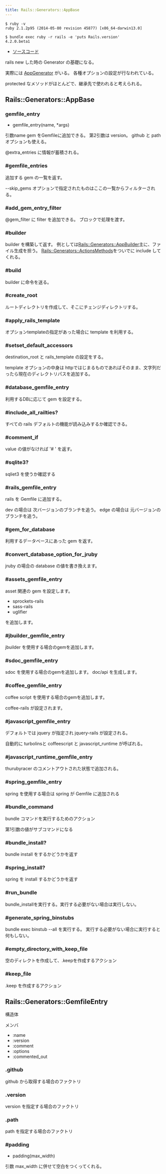 ```yaml
---
title: Rails::Generators::AppBase
---
```


```
$ ruby -v
ruby 2.1.2p95 (2014-05-80 revision 45877) [x86_64-darwin13.0]
```

```
$ bundle exec ruby -r rails -e 'puts Rails.version'
4.2.0.beta1
```

* [ソースコード](https://github.com/rails/rails/blob/v4.2.0.beta1/railties/lib/rails/generators/base.rb)

rails new した時の Generator の基礎になる。

実際には [AppGenerator](/rails/generators/app_generator) がいる。
各種オプションの設定が行なわれている。

protected なメソッドがほとんどで、継承先で使われると考えられる。

Rails::Generators::AppBase
---

### gemfile_entry

* gemfile_entry(name, *args)

引数name gem をGemfileに追加できる。
第2引数は version。 github と path オプションも使える。

@extra_entries に情報が蓄積される。


### #gemfile_entries

追加する gem の一覧を返す。

--skip_gems オプションで指定されたものはここの一覧からフィルターされる。

### #add_gem_entry_filter

@gem_filter に filter を追加できる。
ブロックで処理を渡す。

### #builder

builder を構築して返す。
例としては[Rails::Generators::AppBuilder](/rails/generators/app_base)主に、ファイル生成を担う。
[Rails::Generators::ActionsMethods](ActionMethods)をついでに include してくれる。

### #build

builder に命令を送る。

### #create_root

ルートディレクトリを作成して、そこにチェンジディレクトリする。

### #apply_rails_template

オプションtemplateの指定があった場合に template を利用する。

### #setset_default_accessors

destination_root と  rails_template の設定をする。

template オプションの中身は httpではじまるものであればそのまま、文字列だったら現在のディレクトリパスを追加する。

### #database_gemfile_entry

利用するDBに応じて gem を設定する。

### #include_all_railties?

すべての rails  デフォルトの機能が読み込みするか確認できる。

### #comment_if

value の値がなければ '# ' を返す。

### #sqlite3?

sqliet3 を使うか確認する

### #rails_gemfile_entry

rails を Gemfile に追加する。

dev の場合は 次バージョンのブランチを追う。
edge の場合は 元バージョンのブランチを追う。


### #gem_for_database

利用するデータベースにあった gem を返す。

### #convert_database_option_for_jruby

jruby の場合の database の値を書き換えます。

### #assets_gemfile_entry

asset 関連の gem を設定します。

* sprockets-rails
* sass-rails
* uglifier

を追加します。

### #jbuilder_gemfile_entry

jbuilder を使用する場合のgemを追加します。

### #sdoc_gemfile_entry

sdoc を使用する場合のgemを追加します。 doc/api を生成します。

### #coffee_gemfile_entry

coffee script を使用する場合のgemを追加します。

coffee-rails が設定されます。

### #javascript_gemfile_entry

デフォルトでは jquery が指定され jquery-rails が設定される。

自動的に turbolinsと coffeescript と javascript_runtime が呼ばれる。

### #javascript_runtime_gemfile_entry

thurubyracer のコメントアウトされた状態で追加される。

### #spring_gemfile_entry

spring を使用する場合は spring が Gemfile に追加される

### #bundle_command

bundle コマンドを実行するためのアクション

第1引数の値がサブコマンドになる

### #bundle_install?

bundle install をするかどうかを返す

### #spring_install?

spring を install するかどうかを返す

### #run_bundle

bundle_installを実行する。実行する必要がない場合は実行しない。

### #generate_spring_binstubs

bundle exec binstub --all を実行する。
実行する必要がない場合に実行すると何もしない。

### #empty_directory_with_keep_file

空のディレクトを作成して、.keepを作成するアクション

### #keep_file

.keep を作成するアクション

Rails::Generators::GemfileEntry
---

構造体

メンバ

* :name
* :version
* :comment
* :options
* :commented_out


### .github

github から取得する場合のファクトリ

### .version

version を指定する場合のファクトリ

### .path

path を指定する場合のファクトリ

### #padding

* padding(max_width)

引数 max_width に併せて空白をつくってくれる。
